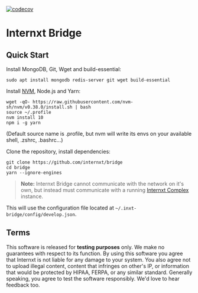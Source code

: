 [![codecov](https://codecov.io/gh/internxt/bridge/branch/master/graph/badge.svg?token=5D9UW1HSCK)](https://codecov.io/gh/internxt/bridge)

Internxt Bridge
=======================================================================================================

Quick Start
-----------

Install MongoDB, Git, Wget and build-essential:

```
sudo apt install mongodb redis-server git wget build-essential
```

Install [NVM][nvmsite], Node.js and Yarn:

```
wget -qO- https://raw.githubusercontent.com/nvm-sh/nvm/v0.38.0/install.sh | bash
source ~/.profile
nvm install 10
npm i -g yarn
```

(Default source name is .profile, but nvm will write its envs on your available shell, .zshrc, .bashrc...)

Clone the repository, install dependencies:


```
git clone https://github.com/internxt/bridge
cd bridge
yarn --ignore-engines
```

> **Note:** Internxt Bridge cannot communicate with the network on it's own, but 
> instead must communicate with a running 
> [Internxt Complex](https://github.com/internxt/complex) instance.

This will use the configuration file located at `~/.inxt-bridge/config/develop.json`.

Terms
-----

This software is released for **testing purposes** only. We make no guarantees with
respect to its function. By using this software you agree that Internxt is not
liable for any damage to your system. You also agree not to upload illegal
content, content that infringes on other's IP, or information that would be
protected by HIPAA, FERPA, or any similar standard. Generally speaking, you
agree to test the software responsibly. We'd love to hear feedback too.

 [nvmsite]: <https://github.com/nvm-sh/nvm>
